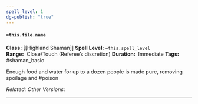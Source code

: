 ```yaml
---
spell_level: 1
dg-publish: "true"
---
```


#### `=this.file.name`

**Class:** [[Highland Shaman]]
**Spell Level:** `=this.spell_level`  
**Range:**  Close/Touch (Referee’s discretion)
**Duration:**  Immediate
**Tags:** #shaman_basic 

Enough food and water for up to a dozen people is made pure, removing spoilage and #poison

*Related:* 
*Other Versions:*
___
